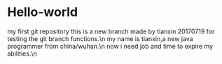 # Hello-world
my first git repository
this is a new branch made by tianxin 20170719 for testing the git branch functions.\n
my name is tianxin,a new java programmer from china/wuhan.\n
now i need job and time to expire my abilities.\n
